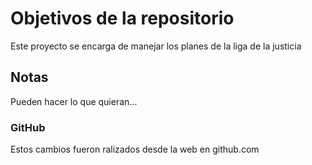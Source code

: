 # Objetivos de la repositorio

Este proyecto se encarga de manejar los planes de la liga de la justicia


## Notas
Pueden hacer lo que quieran...

### GitHub
Estos cambios fueron ralizados desde la web en github.com
